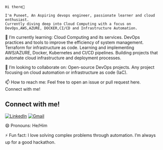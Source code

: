 
    Hi there👋

    I'm Puneet, An Aspiring devops engineer, passionate learner and cloud enthusiast.
    Currently diving deep into Cloud Computing with a focus on
    DevOps,AWS,AZURE, DOCKER,CI/CD and Infrastructure Automation.

🌱 I’m currently learning: Cloud Computing and its services.
    DevOps practices and tools to improve the efficiency of system management.
    Terraform for infrastructure as code.
    Learning and implementing AWS/AZURE, Docker, Kubernetes and CI/CD pipelines.
    Building projects that automate cloud infrastructure and deployment processes.

👯 I’m looking to collaborate on: Open-source DevOps projects.
    Any project focusing on cloud automation or infrastructure as code (IaC).

📫 How to reach me: Feel free to open an issue or pull request here.
    Connect with me!
   ## Connect with me!

[![LinkedIn](https://img.icons8.com/ios-filled/50/000000/linkedin.png)](https://www.linkedin.com/in/jhinganpuneet)
[![Gmail](https://img.icons8.com/ios-filled/50/000000/gmail.png)](mailto:puneetjhingan13@gmail.com)



😄 Pronouns: He/Him

⚡ Fun fact: I love solving complex problems through automation.
    I’m always up for a good hackathon.
